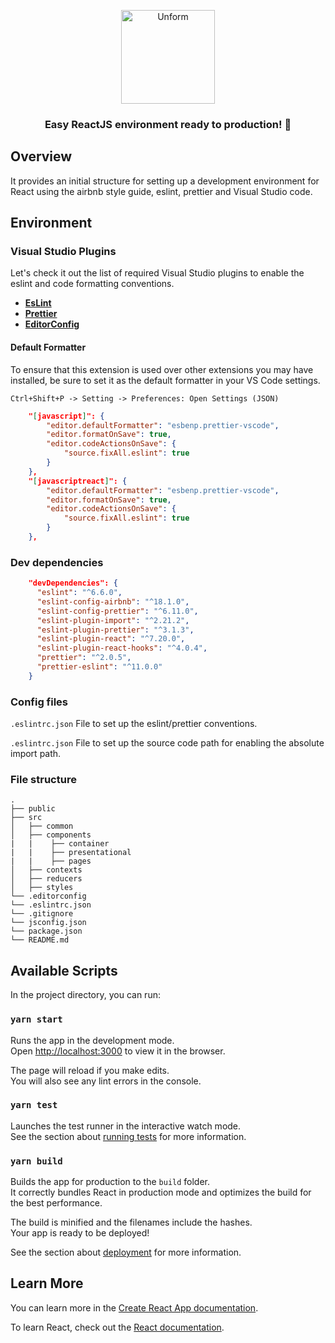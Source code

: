 <p align="center">
  <img src="https://victorvhpg.github.io/minicurso-react.js/slides/img/logo.png" height="150" width="150" alt="Unform" />
</p>

<h3 align="center">
  Easy ReactJS environment ready to production! 🚀
</h3>

## Overview

It provides an initial structure for setting up a development environment for React using the airbnb style guide, eslint, prettier and Visual Studio code.

## Environment

### Visual Studio Plugins
Let's check it out the list of required Visual Studio plugins to enable the eslint and code formatting conventions.

- **[EsLint](https://marketplace.visualstudio.com/items?itemName=dbaeumer.vscode-eslint)**
- **[Prettier](https://marketplace.visualstudio.com/items?itemName=esbenp.prettier-vscode)**
- **[EditorConfig](https://marketplace.visualstudio.com/items?itemName=EditorConfig.EditorConfig)**

#### Default Formatter

To ensure that this extension is used over other extensions you may have installed, be sure to set it as the default formatter in your VS Code settings.

`Ctrl+Shift+P -> Setting -> Preferences: Open Settings (JSON)`

```json
    "[javascript]": {
        "editor.defaultFormatter": "esbenp.prettier-vscode",
        "editor.formatOnSave": true,
        "editor.codeActionsOnSave": {
            "source.fixAll.eslint": true
        }
    },
    "[javascriptreact]": {
        "editor.defaultFormatter": "esbenp.prettier-vscode",
        "editor.formatOnSave": true,
        "editor.codeActionsOnSave": {
            "source.fixAll.eslint": true
        }
    },
```


### Dev dependencies


```json
    "devDependencies": {
      "eslint": "^6.6.0",
      "eslint-config-airbnb": "^18.1.0",
      "eslint-config-prettier": "^6.11.0",
      "eslint-plugin-import": "^2.21.2",
      "eslint-plugin-prettier": "^3.1.3",
      "eslint-plugin-react": "^7.20.0",
      "eslint-plugin-react-hooks": "^4.0.4",
      "prettier": "^2.0.5",
      "prettier-eslint": "^11.0.0"
    }
```

### Config files

`.eslintrc.json` File to set up the eslint/prettier conventions.

`.eslintrc.json` File to set up the source code path for enabling the absolute import path.


### File structure
    .
    ├── public
    ├── src
    │   ├── common
    │   ├── components
    |   |    ├── container
    |   |    ├── presentational
    |   |    ├── pages
    │   ├── contexts
    │   ├── reducers
    │   ├── styles
    └── .editorconfig
    └── .eslintrc.json
    └── .gitignore
    └── jsconfig.json
    └── package.json
    └── README.md


## Available Scripts

In the project directory, you can run:

### `yarn start`

Runs the app in the development mode.<br />
Open [http://localhost:3000](http://localhost:3000) to view it in the browser.

The page will reload if you make edits.<br />
You will also see any lint errors in the console.

### `yarn test`

Launches the test runner in the interactive watch mode.<br />
See the section about [running tests](https://facebook.github.io/create-react-app/docs/running-tests) for more information.

### `yarn build`

Builds the app for production to the `build` folder.<br />
It correctly bundles React in production mode and optimizes the build for the best performance.

The build is minified and the filenames include the hashes.<br />
Your app is ready to be deployed!

See the section about [deployment](https://facebook.github.io/create-react-app/docs/deployment) for more information.


## Learn More

You can learn more in the [Create React App documentation](https://facebook.github.io/create-react-app/docs/getting-started).

To learn React, check out the [React documentation](https://reactjs.org/).
